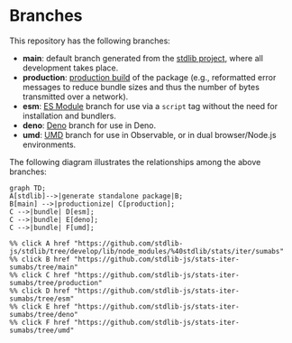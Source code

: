 <!--

@license Apache-2.0

Copyright (c) 2022 The Stdlib Authors.

Licensed under the Apache License, Version 2.0 (the "License");
you may not use this file except in compliance with the License.
You may obtain a copy of the License at

    http://www.apache.org/licenses/LICENSE-2.0

Unless required by applicable law or agreed to in writing, software
distributed under the License is distributed on an "AS IS" BASIS,
WITHOUT WARRANTIES OR CONDITIONS OF ANY KIND, either express or implied.
See the License for the specific language governing permissions and
limitations under the License.

-->

# Branches

This repository has the following branches:

-   **main**: default branch generated from the [stdlib project][stdlib-url], where all development takes place.
-   **production**: [production build][production-url] of the package (e.g., reformatted error messages to reduce bundle sizes and thus the number of bytes transmitted over a network).
-   **esm**: [ES Module][esm-url] branch for use via a `script` tag without the need for installation and bundlers.
-   **deno**: [Deno][deno-url] branch for use in Deno.
-   **umd**: [UMD][umd-url] branch for use in Observable, or in dual browser/Node.js environments.

The following diagram illustrates the relationships among the above branches:

```mermaid
graph TD;
A[stdlib]-->|generate standalone package|B;
B[main] -->|productionize| C[production];
C -->|bundle| D[esm];
C -->|bundle| E[deno];
C -->|bundle| F[umd];

%% click A href "https://github.com/stdlib-js/stdlib/tree/develop/lib/node_modules/%40stdlib/stats/iter/sumabs"
%% click B href "https://github.com/stdlib-js/stats-iter-sumabs/tree/main"
%% click C href "https://github.com/stdlib-js/stats-iter-sumabs/tree/production"
%% click D href "https://github.com/stdlib-js/stats-iter-sumabs/tree/esm"
%% click E href "https://github.com/stdlib-js/stats-iter-sumabs/tree/deno"
%% click F href "https://github.com/stdlib-js/stats-iter-sumabs/tree/umd"
```

[stdlib-url]: https://github.com/stdlib-js/stdlib/tree/develop/lib/node_modules/%40stdlib/stats/iter/sumabs
[production-url]: https://github.com/stdlib-js/stats-iter-sumabs/tree/production
[deno-url]: https://github.com/stdlib-js/stats-iter-sumabs/tree/deno
[umd-url]: https://github.com/stdlib-js/stats-iter-sumabs/tree/umd
[esm-url]: https://github.com/stdlib-js/stats-iter-sumabs/tree/esm